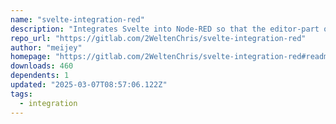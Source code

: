```yaml
---
name: "svelte-integration-red"
description: "Integrates Svelte into Node-RED so that the editor-part of a node can be developed using Svelte templates."
repo_url: "https://gitlab.com/2WeltenChris/svelte-integration-red"
author: "meijey"
homepage: "https://gitlab.com/2WeltenChris/svelte-integration-red#readme"
downloads: 460
dependents: 1
updated: "2025-03-07T08:57:06.122Z"
tags: 
  - integration
---
```

